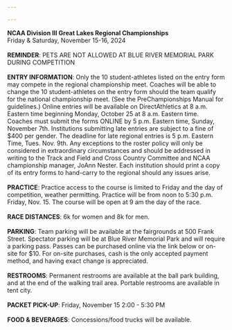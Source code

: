 ```yaml
---

---
```

**NCAA Division III Great Lakes Regional Championships**
\
Friday & Saturday, November 15-16, 2024
\
\
**REMINDER**: PETS ARE NOT ALLOWED AT BLUE RIVER MEMORIAL PARK DURING COMPETITION
\
\
**ENTRY INFORMATION**: Only the 10 student-athletes listed on the entry form may compete in the regional championship meet. Coaches will be able to change the 10 student-athletes on the entry form should the team qualify for the national championship meet. (See the PreChampionships Manual for guidelines.) Online entries will be available on DirectAthletics at 8 a.m. Eastern time beginning Monday, October 25 at 8 a.m. Eastern time. Coaches must submit the forms ONLINE by 5 p.m. Eastern time, Sunday, November 7th. Institutions submitting late entries are subject to a fine of $400 per gender. The deadline for late regional entries is 5 p.m. Eastern Time, Tues. Nov. 9th.  Any exceptions to the roster policy will only be considered in extraordinary circumstances and should be addressed in writing to the Track and Field and Cross Country Committee and NCAA championship manager, JoAnn Nester. Each institution should print a copy of its entry forms to hand-carry to the regional should any issues arise.
\
\
**PRACTICE**: Practice access to the course is limited to Friday and the day of competition, weather permitting. Practice will be from noon to 5:30 p.m. Friday, Nov. 15. The course will be open at 9 am the day of the race. 
\
\
**RACE DISTANCES**: 6k for women and 8k for men.
\
\
**PARKING**: Team parking will be available at the fairgrounds at 500 Frank Street. Spectator parking will be at Blue River Memorial Park and will require a parking pass. Passes can be purchased online via the link below or on-site for $10. For on-site purchases, cash is the only accepted payment method, and having exact change is appreciated.
\
\
**RESTROOMS**: Permanent restrooms are available at the ball park building, and at the end of the walking trail area. Portable restrooms are available in tent city.
\
\
**PACKET PICK-UP**: Friday, November 15 2:00 - 5:30 PM
\
\
**FOOD & BEVERAGES**: Concessions/food trucks will be available.